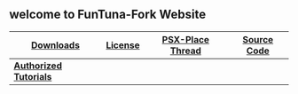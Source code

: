 ## welcome to FunTuna-Fork Website

 |  [__Downloads__](https://github.com/israpps/Funtuna-Fork/releases) |  [__License__](https://github.com/israpps/Funtuna-Fork/blob/main/LICENSE.MD) | [__PSX-Place Thread__](https://www.psx-place.com/resources/funtuna-fork.1110/) | [__Source Code__](https://github.com/israpps/Funtuna-Fork) 
-----|-----|-----|-----
| [__Authorized Tutorials__](https://github.com/israpps/Funtuna-Fork/tree/gh-pages)

